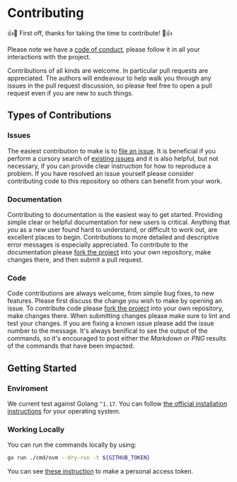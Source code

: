 # Contributing

:+1::tada: First off, thanks for taking the time to contribute! :tada::+1:

Please note we have a [code of conduct](https://github.com/prince-chrismc/conan-center-index-pending-review/blob/main/.github/CODE_OF_CONDUCT.md),
please follow it in all your interactions with the project.

Contributions of all kinds are welcome. In particular pull requests are appreciated. The authors will endeavour to help walk you through any issues
in the pull request discussion, so please feel free to open a pull request even if you are new to such things.

## Types of Contributions

### Issues

The easiest contribution to make is to [file an issue](https://github.com/prince-chrismc/conan-center-index-pending-review/issues/new). It is beneficial if you perform
a cursory search of [existing issues](https://github.com/Tprince-chrismc/conan-center-index-pending-review/issues?q=is%3Aissue) and it is also helpful, but not necessary,
if you can provide clear instruction for how to reproduce a problem. If you have resolved an issue yourself please consider contributing code to this repository so others can
benefit from your work.

### Documentation

Contributing to documentation is the easiest way to get started. Providing simple clear or helpful documentation for new users is critical. Anything that *you* as
a new user found hard to understand, or difficult to work out, are excellent places to begin. Contributions to more detailed and descriptive error messages is
especially appreciated. To contribute to the documentation please [fork the project](https://github.com/prince-chrismc/conan-center-index-pending-review/fork) into your
own repository, make changes there, and then submit a pull request.

### Code

Code contributions are always welcome, from simple bug fixes, to new features. Please first discuss the change you wish to make by opening an issue.
To contribute code please [fork the project](https://github.com/prince-chrismc/conan-center-index-pending-review/fork) into your own repository, make changes there.
When submitting changes please make sure to lint and test your changes. If you are fixing a known issue please add the issue number to the message.
It's always benifical to see the output of the commands, so it's encouraged to post either the _Markdown_ or _PNG_ results of the commands that have been impacted.

## Getting Started

### Enviroment

We current test against Golang `^1.17`. You can follow [the official installation instructions](https://golang.org/doc/install) for your operating system.

### Working Locally

You can run the commands locally by using:

```sh
go run ./cmd/ovm --dry-run -t ${GITHUB_TOKEN}
```

You can see [these instruction](https://docs.github.com/en/authentication/keeping-your-account-and-data-secure/creating-a-personal-access-token)
to make a personal access token.

<!-- Credits
https://raw.githubusercontent.com/atom/atom/8a6581b5c57dee2408ec5ce3bf9c2aa8f1f054b2/CONTRIBUTING.md
https://gist.github.com/PurpleBooth/b24679402957c63ec426
https://raw.githubusercontent.com/TDAmeritrade/stumpy/d653259e4b4cd04f66a8bbe688abf323c66a1b37/CONTRIBUTING.md
-->
